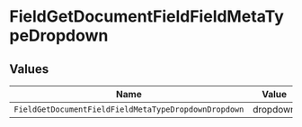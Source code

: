 # FieldGetDocumentFieldFieldMetaTypeDropdown


## Values

| Name                                                 | Value                                                |
| ---------------------------------------------------- | ---------------------------------------------------- |
| `FieldGetDocumentFieldFieldMetaTypeDropdownDropdown` | dropdown                                             |